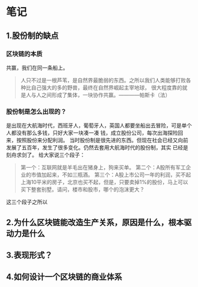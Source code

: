 # 笔记
## 1.股份制的缺点
### 区块链的本质
  共赢，我们在同一条船上。
> 人只不过是一根芦苇，是自然界最脆弱的东西。之所以我们人类能够打败各种比自己强大的多的野兽，最终在自然界崛起主宰地球，
很大程度靠的就是人与人之间形成了集体，一块协作共赢。————帕斯卡（法）
### 股份制是怎么出现的？
  是出现在大航海时代，西班牙人，葡萄牙人，英国人都要坐船出去冒险，可是单个人都没有那么多钱，只好大家一块凑一凑
  钱，成立股份公司，每次出海探险回来，按照股份来分配利润。
  当时股份制是很先进的东西。但现在社会已经又向前发展了五百年，发生了很多变化。仍然去套用大航海时代的股份制，其实
  已经是刻舟求剑了。
  给大家说三个段子：
  >第一个：互联网就是羊毛出在猪身上，狗来买单。
  >第二个：A股所有军工企业的市值加起来，不如三瓶酒。
  >第三个：A股上市公司一年的利润，买不起上海10平米的房子，北京也买不起，但是，只要卖掉1%的股份，马上可以买下整套别墅。请问，楼市和股市，哪个的泡沫更大？
  
  这三个段子之所以

## 2.为什么区块链能改造生产关系，原因是什么，根本驱动力是什么
## 3.表现形式？
## 4.如何设计一个区块链的商业体系
